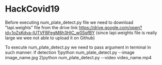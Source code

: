 # HackCovid19
Before executing num_plate_detect.py file we need to download "lapi.weights" file from the drive link https://drive.google.com/open?id=1oZsKdva-IUTVFBFegM8h3HlC_w0SqfBY (since lapi.weights file is really large we wee not able to upload it on Github)

To execute num_plate_detect.py we need to pass argument in terminal in such manner:
if detection 
1)python num_plate_detect.py --image image_name.jpg
2)python num_plate_detect.py --video video_name.mp4

